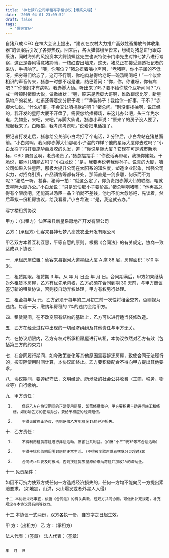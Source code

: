 ```yaml
---
title: '神七梦八公司承租写字楼协议【爆笑文秘】'
date: '2009-04-01 23:09:52'
draft: false
tags:
  - '爆笑文秘'
---
```


自猪八戒 CEO 在神大会议上提出，“建议在农村大力推广高效牲畜排放气体收集器”的议案后引发了各界热议。回来后，各大媒体纷至沓来，纷纷对猪总进行跟踪采访，同时海外的风投资本大鳄锁螺丝先生也派特使卡门李先生对神七梦八进行考察，这正是春风得意猪蹄驰，一枝红杏出墙来。这天，猪总正在接受漏透社记者的采访，手机响了。“喂，你哪位？”猪总捂着嘴小声问，“老猪啊，你小子尿的不低呀，把穷哥们给忘了，这可不行啊，你吃肉总得给老哥一碗汤喝喝吧！”一个似曾相识的声音传来，猪总一时想不起是谁，结巴着问：“你，你，你谁呀，你有病吧？”“你他妈才有病呢，我赤脚大仙。听出来了吗？要不给你放个屁听闻闻？”八戒一听顿时猪颜大悦，做撒娇状：“喔，原来是赤脚大哥啊，谁敢跟您比呀，新星系地产的老总，杜甫还等着您分房子呢！”“净装孙子！我给你一好事，干不？”赤脚大仙说。“什么好事，不会又让咱捐款的吧？”猪总问。“别没事找抽啊，说正经的，我开发的星际大厦不开盘了，需要您给捧捧场，来这儿办公吧，头三年免水电，免物业，来吧，来吧，”赤脚大仙说。猪总小声说：“原来丫的房子没人要了，想起我来了。白眼狼，我考虑考虑吧。”说着把电话挂了。

把记者打发走后，猪总给公关部小白龙打了个电话，2 分钟后，小白龙站在猪总面前。“小白弟啊，我问你赤脚大仙那老小子混的咋样？他的星际大厦你去过吗？”小白龙捋了捋打着施华蔻发胶的头发，道：“你说星际大厦？它现在可是城市新地标，CBD 商务区啊，老贵老贵了。”猪总摆摆手：“你说话再带老，我操你姥姥。干脆说，那地儿咱能占吗？”小白龙说：“是，我要再说老我你孙子。说真的大厦，咱公司如果入住星际，那极大提升公司在太阳系的知名度，塑造企业形象，增强公司实力，对招商引资，产品销售等都有好处，那简直是一剑多雕，何乐而不为呢？”猪总一听，甚喜，猪蹄一拍：“就这么定了，你负责跟赤脚大仙的联络，咱就去星际大厦办公。”小白龙说：“只是恐怕那小子要价高。”猪总咧咧猪嘴：“他再高总得有个限度吧，还能高过汤臣一品？咱就不差钱，他也不能大忽悠吧，先谈着，然后草拟一份租房协议，给我看看。”小白龙说：“是，我这就去办。”

写字楼租赁协议

甲方：（出租方）仙客来县新星系房地产开发有限公司

乙方：(承租方) 仙客来县神七梦八高效农业开发有限公司

甲乙双方本着互利互惠，平等自愿的原则，根据《合同法》的有关规定，协商一致达成以下协议：

一．承租房屋位置：仙客来县银河大道星级大厦 A 座 88 层，房屋面积：510 平米。

二．租赁期限。租赁期 3 年。从 年 月 日至 年 月 日。合同期满后，甲方如果继续对外租赁本房屋，乙方有优先承包权，乙方必须在合同到期 30 天前，与甲方商议签订新的租赁协议，否则按自动弃权处理，甲方有权另行处理。

三．租金每年为 元，乙方必须于每年的二月初二前一次性将租金交齐，否则视为违约。每超一天，缴纳年房租的 1%的违约金给甲方。

四．租赁期间，在不改变原有结构的基础上，乙方可以进行适当装修改造。

五．乙方在经营过程中出现的一切经济纠纷及其他责任与甲方无关。

六．在协议期限内，乙方有权对所承租房屋进行转租，本协议依然对乙方有效（包括第三方的约束力）

七．在合同履行期间，如今政策变化等其他原因需要拆迁房屋，致使合同无法履行的，按实际使用时间计算，本协议即终止。乙方要积极配合不得向甲方提出其他要求。

八．协议期间，要遵纪守法，文明经营。所涉及的社会公共收费（工商，税务，物业等）自行缴纳。

九．甲方责任：

1.         保证乙方在协议期间的正常使用房屋，如需修缮维护，甲方要积极主动进行施工和修缮，如影响乙方的正常办公，要给予相应的经济赔偿。

2.         不得无故终止协议，否则赔偿乙方年租金1%的经济损失。

十．乙方责任：

1.         不得利用租赁房租进行非法活动，损害公共利益。（如搞“小三”玩3P等不合法活动）

2.         不得干扰和影响周围邻居的正常生活。（不得夜半歌声或者嘿咻分贝超过80）

3.         合同终止后要及时搬出，否则按租赁房屋原价缴纳房租并加收1%的滞纳金。

十一.免责条件：

如因不可抗力使双方或任何一方造成经济损失的，任何一方均不能向另一方提出索赔要求。（如地震，山洪，火山爆发或者外星人入侵）

    十二.本协议未尽事宜，依据《合同法》的有关条款，经双方共同协商，可做出补充规定，补充规定与本协议具有同等效力。

十三.本协议一式两份，双方各执一份，自签字之日起生效。

甲 方：（出租方） 乙 方：（承租方）

法人代表：（签章） 法人代表：（签章）

                                                                                                                                        年  月  日
